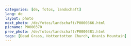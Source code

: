 ```yaml
---
categories: [de, fotos, landschaft]
lang: de
layout: photo
next_photo: /de/fotos/landschaft/P0000366.html
picname: P0000370
prev_photo: /de/fotos/landschaft/P0000381.html
tags: [Dead Grass, Hottentotten Church, Onanis Mountain]
---
```

